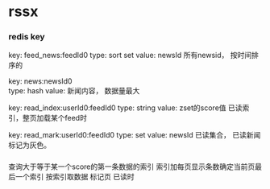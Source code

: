 # rssx

### redis key
key: feed_news:feedId0
type: sort set
value: newsId
所有newsid， 按时间排序的

key: news:newsId0  
type: hash
value: 新闻内容， 数据量最大

key: read_index:userId0:feedId0
type: string
value: zset的score值
已读索引，整页加载某个feed时

key: read_mark:userId0:feedId0
type: set
value: newsId
已读集合， 已读新闻标记为灰色。

###
查询大于等于某一个score的第一条数据的索引
索引加每页显示条数确定当前页最后一个索引
按索引取数据
标记页 已读时